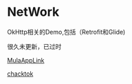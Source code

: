 # NetWork
OkHttp相关的Demo,包括（Retrofit和Glide)

很久未更新，已过时

[MulaAppLink](https://app.mulacar.cn)

[chacktok](http://chacktok?mac=202201220134)
